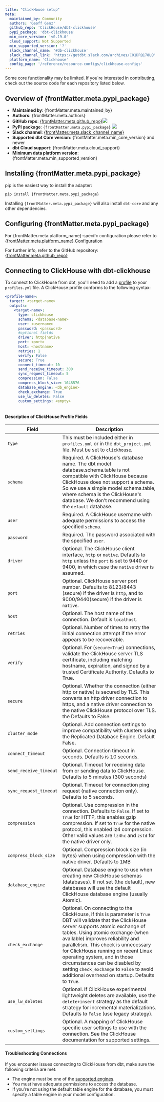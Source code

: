 ```yaml
---
title: "ClickHouse setup"
meta:
  maintained_by: Community
  authors: 'Geoff Genz'
  github_repo: 'ClickHouse/dbt-clickhouse'
  pypi_package: 'dbt-clickhouse'
  min_core_version: 'v0.19.0'
  cloud_support: Not Supported
  min_supported_version: '?'
  slack_channel_name: '#db-clickhouse'
  slack_channel_link: 'https://getdbt.slack.com/archives/C01DRQ178LQ'
  platform_name: 'Clickhouse'
  config_page: '/reference/resource-configs/clickhouse-configs'
---
```


Some core functionality may be limited. If you're interested in contributing, check out the source code for each repository listed below.


<h2> Overview of {frontMatter.meta.pypi_package} </h2>

<ul>
    <li><strong>Maintained by</strong>: {frontMatter.meta.maintained_by}</li>
    <li><strong>Authors</strong>: {frontMatter.meta.authors}</li>
    <li><strong>GitHub repo</strong>: <a href={`https://github.com/${frontMatter.meta.github_repo}`}>{frontMatter.meta.github_repo}</a><a href={`https://github.com/${frontMatter.meta.github_repo}`}><img src={`https://img.shields.io/github/stars/${frontMatter.meta.github_repo}?style=for-the-badge`}/></a></li>
    <li><strong>PyPI package</strong>: <code>{frontMatter.meta.pypi_package}</code> <a href={`https://badge.fury.io/py/${frontMatter.meta.pypi_package}`}><img src={`https://badge.fury.io/py/${frontMatter.meta.pypi_package}.svg`}/></a></li>
    <li><strong>Slack channel</strong>: <a href={frontMatter.meta.slack_channel_link}>{frontMatter.meta.slack_channel_name}</a></li>
    <li><strong>Supported dbt Core version</strong>: {frontMatter.meta.min_core_version} and newer</li>
    <li><strong>dbt Cloud support</strong>: {frontMatter.meta.cloud_support}</li>
    <li><strong>Minimum data platform version</strong>: {frontMatter.meta.min_supported_version}</li>
    </ul>


<h2> Installing {frontMatter.meta.pypi_package} </h2>

pip is the easiest way to install the adapter:

<code>pip install {frontMatter.meta.pypi_package}</code>

<p>Installing <code>{frontMatter.meta.pypi_package}</code> will also install <code>dbt-core</code> and any other dependencies.</p>

<h2> Configuring {frontMatter.meta.pypi_package} </h2>

<p>For {frontMatter.meta.platform_name}-specifc configuration please refer to <a href={frontMatter.meta.config_page}>{frontMatter.meta.platform_name} Configuration</a> </p>

<p>For further info, refer to the GitHub repository: <a href={`https://github.com/${frontMatter.meta.github_repo}`}>{frontMatter.meta.github_repo}</a></p>

## Connecting to ClickHouse with **dbt-clickhouse**

To connect to ClickHouse from dbt, you'll need to add a [profile](https://docs.getdbt.com/docs/core/connection-profiles) to your `profiles.yml` file. A ClickHouse profile conforms to the following syntax:

<File name='profiles.yml'>

```yaml
<profile-name>:
  target: <target-name>
  outputs:
    <target-name>:
      type: clickhouse
      schema: <database-name>
      user: <username>
      password: <password>
      #optional fields
      driver: http|native
      port: <port>
      host: <hostname>
      retries: 1
      verify: False
      secure: True
      connect_timeout: 10
      send_receive_timeout: 300
      sync_request_timeout: 5
      compression: False
      compress_block_size: 1048576
      database_engine: <db_engine>
      check_exchange: True
      use_lw_deletes: False
      custom_settings: <empty>
      
```

</File>

#### Description of ClickHouse Profile Fields


| Field                  | Description                                                                                                                                                                                                                                                                                                                                                                                                                                                                  |
|------------------------|------------------------------------------------------------------------------------------------------------------------------------------------------------------------------------------------------------------------------------------------------------------------------------------------------------------------------------------------------------------------------------------------------------------------------------------------------------------------------|
| `type`                 | This must be included either in `profiles.yml` or in the `dbt_project.yml` file. Must be set to `clickhouse`.                                                                                                                                                                                                                                                                                                                                                                |
| `schema`               | Required. A ClickHouse's database name. The dbt model database.schema.table is not compatible with ClickHouse because ClickHouse does not support a schema. So we use a simple model schema.table, where schema is the ClickHouse's database. We don't recommend using the `default` database.                                                                                                                                                                               |
| `user`                 | Required. A ClickHouse username with adequate permissions to access the specified `schema`.                                                                                                                                                                                                                                                                                                                                                                                  |
| `password`             | Required. The password associated with the specified `user`.                                                                                                                                                                                                                                                                                                                                                                                                                 |
| `driver`               | Optional. The ClickHouse client interface, `http` or `native`.  Defaults to `http` unless the `port` is set to 9440 or 9400, in which case the `native` driver is assumed.                                                                                                                                                                                                                                                                                                   |
| `port`                 | Optional. ClickHouse server port number.  Defaults to 8123/8443 (secure) if the driver is `http`, and to 9000/9440(secure) if the driver is `native`.                                                                                                                                                                                                                                                                                                                        |
| `host`                 | Optional. The host name of the connection. Default is `localhost`.                                                                                                                                                                                                                                                                                                                                                                                                           |
| `retries`              | Optional. Number of times to retry the initial connection attempt if the error appears to be recoverable.                                                                                                                                                                                                                                                                                                                                                                    |
| `verify`               | Optional. For (`secure=True`) connections, validate the ClickHouse server TLS certificate, including matching hostname, expiration, and signed by a trusted Certificate Authority. Defaults to True.                                                                                                                                                                                                                                                                         |
| `secure`               | Optional. Whether the connection (either http or native) is secured by TLS.  This converts an http driver connection to https, and a native driver connection to the native ClickHouse protocol over TLS.  the Defaults to False.                                                                                                                                                                                                                                            |
| `cluster_mode`         | Optional. Add connection settings to improve compatibility with clusters using the Replicated Database Engine. Default False.                                                                                                                                                                                                                                                                                                                                                |
| `connect_timeout`      | Optional. Connection timeout in seconds. Defaults is 10 seconds.                                                                                                                                                                                                                                                                                                                                                                                                             |
| `send_receive_timeout` | Optional. Timeout for receiving data from or sending data to ClickHouse.  Defaults to 5 minutes (300 seconds)                                                                                                                                                                                                                                                                                                                                                                |
| `sync_request_timeout` | Optional. Timeout for connection ping request (native connection only).  Defaults to 5 seconds.                                                                                                                                                                                                                                                                                                                                                                              |
| `compression`          | Optional. Use compression in the connection.  Defaults to `False`.  If set to `True` for HTTP, this enables gzip compression.  If set to `True` for the native protocol, this enabled lz4 compression.  Other valid values are `lz4hc` and `zstd` for the native driver only.                                                                                                                                                                                                |
| `compress_block_size`  | Optional. Compression block size (in bytes) when using compression with the native driver.  Defaults to 1MB                                                                                                                                                                                                                                                                                                                                                                  |
| `database_engine`      | Optional. Database engine to use when creating new ClickHouse schemas (databases).  If not set (the default), new databases will use the default ClickHouse database engine (usually Atomic).                                                                                                                                                                                                                                                                                |
| `check_exchange`       | Optional. On connecting to the ClickHouse, if this is parameter is `True` DBT will validate that the ClickHouse server supports atomic exchange of tables.  Using atomic exchange (when available) improves reliability and parallelism.  This check is unnecessary for ClickHouse running on recent Linux operating system, and in those circumstances can be disabled by setting `check_exchange` to `False` to avoid additional overhead on startup.  Defaults to `True`. |
| `use_lw_deletes`       | Optional. If ClickHouse experimental lightweight deletes are available, use the `delete+insert` strategy as the default strategy for incremental materializations.  Defaults to `False` (use legacy strategy).                                                                                                                                                                                                                                                               |
| `custom_settings`      | Optional. A mapping of ClickHouse specific user settings to use with the connection.  See the ClickHouse documentation for supported settings.                                                                                                                                                                                                                                                                                                                               |

#### Troubleshooting Connections

If you encounter issues connecting to ClickHouse from dbt, make sure the following criteria are met:
- The engine must be one of the [supported engines](/reference/resource-configs/clickhouse-configs#supported-table-engines).
- You must have adequate permissions to access the database.
- If you're not using the default table engine for the database, you must specify a table engine in your model configuration.